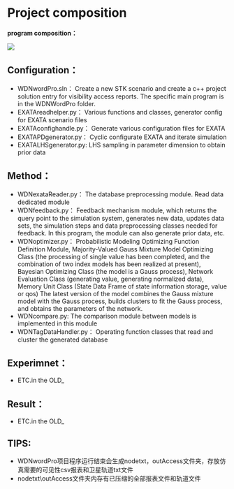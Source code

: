 # Project composition

**program composition：**

![](http://m.qpic.cn/psb?/V10dYaiX2qXpCo/klMq3rQ0b9**ZMElqI8ouN4EvWPhqP69rH2ZKpF4vq0!/b/dFIBAAAAAAAA&bo=WQS4AAAAAAADF9c!&rf=viewer_4&t=5)

## Configuration：

- WDNwordPro.sln：
Create a new STK scenario and create a c++ project solution entry for visibility access reports. The specific main program is in the WDNWordPro folder.
- EXATAreadhelper.py：
Various functions and classes, generator config for EXATA scenario files
- EXATAconfighandle.py：
Generate various configuration files for EXATA
- EXATAPDgenerator.py：
Cyclic configurate EXATA and iterate simulation
- EXATALHSgenerator.py:
LHS sampling in parameter dimension to obtain prior data

## Method：
- WDNexataReader.py：
The database preprocessing module. Read data dedicated module
- WDNfeedback.py：
Feedback mechanism module, which returns the query point to the simulation system, generates new data, updates data sets, the simulation steps and data preprocessing classes needed for feedback. In this program, the module can also generate prior data, etc.
- WDNoptimizer.py：
Probabilistic Modeling Optimizing Function Definition Module, Majority-Valued Gauss Mixture Model Optimizing Class (the processing of single value has been completed, and the combination of two index models has been realized at present), Bayesian Optimizing Class (the model is a Gauss process), Network Evaluation Class (generating value, generating normalized data), Memory Unit Class (State Data Frame of state information storage, value or qos) The latest version of the model combines the Gauss mixture model with the Gauss process, builds clusters to fit the Gauss process, and obtains the parameters of the network.
- WDNcompare.py:
The comparison module between models is implemented in this module
- WDNTagDataHandler.py：
Operating function classes that read and cluster the generated database 

## Experimnet：
- ETC.in the OLD_


## Result：
- ETC.in the OLD_





## TIPS:

- WDNwordPro项目程序运行结束会生成nodetxt，outAccess文件夹，存放仿真需要的可见性csv报表和卫星轨道txt文件
- nodetxt\outAccess文件夹内存有已压缩的全部报表文件和轨道文件




